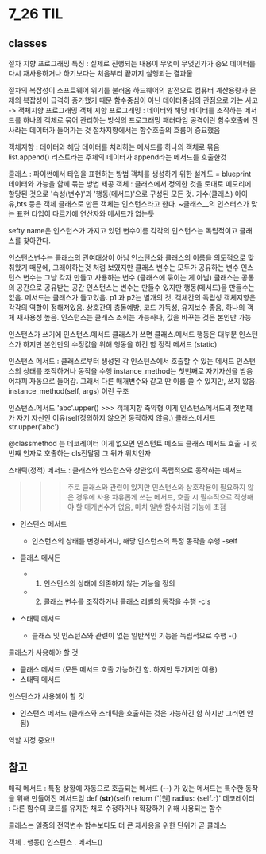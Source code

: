 # 7_26 TIL
## classes
절차 지향 프로그래밍 특징 : 실제로 진행되는 내용이 무엇이 무엇인가가 중요
데이터를 다시 재사용하거나 하기보다는 처음부터 끝까지 실행되는 결과물 

절차의 복잡성이 소프트웨어 위기를 불러옴
하드웨어의 발전으로 컴퓨터 계산용량과 문제의 복잡성이 급격히 증가했기 때문
함수중심이 아닌 데이터중심의 관점으로 가는 사고 -> 객체지향 프로그래밍
객체 지향 프로그래밍 : 데이터와 해당 데이터를 조작하는 메서드를 하나의 객체로 묶어 관리하는 방식의 프로그래밍 패러다임
공격이란 함수호출에 전사라는 데이터가 들어가는 것
절차지향에서는 함수호출의 흐름이 중요했음

객체지향 : 데이터와 해당 데이터를 처리하는 메서드를 하나의 객체로 묶음
list.append()
리스트라는 주체의 데이터가 append라는 메서드를 호출한것

클래스 : 파이썬에서 타입을 표현하는 방법
객체를 생성하기 위한 설계도 = blueprint
데이터와 가능을 함께 묶는 방법 제공
객체 : 클래스에서 정의한 것을 토대로 메모리에 할당된 것으로 '속성(변수)'과 '행동(메서드)'으로 구성된 모든 것. 가수(클래스) 아이유,bts 등은 객체
클래스로 만든 객체는 인스턴스라고 한다.   ~클래스__의 인스터스가 맞는 표현
타입이 다르기에 연산자와 메서드가 없는듯

sefty name은 인스턴스가 가지고 있던 변수이름
각각의 인스턴스는 독립적이고 클래스를 찾아간다.

인스턴스변수는 클래스의 관여대상이 아님
인스턴스와 클래스의 이름을 의도적으로 맞춰왔기 때문에, 그래야하는것 처럼 보였지만
클래스 변수는 모두가 공유하는 변수
인스턴스 변수는 그냥 각자 만들고 사용하는 변수 (클래스에 묶이는 게 아님) 
클래스는 공통의 공간으로 공유받는 공간
인스턴스는 변수는 만들수 있지만 행동(메서드)을 만들수는 없음.
메서드는 클래스가 들고있음. 
p1 과 p2는 별개의 것. 객체간의 독립성
객체지향은 각각의 역할이 정해져있음. 상호간의 충돌예방, 코드 가독성, 유지보수 좋음, 하나의 객체 재사용성 높음.
인스턴스는 클래스 조회는 가능하나, 값을 바꾸는 것은 본인만 가능

인스턴스가 쓰기에 인스턴스.메서드 
클래스가 쓰면 클래스.메서드 행동은 대부분 인스턴스가 하지만 본인만의 수정값을 위해 행동을 하긴 함
정적 메서드 (static)

인스턴스 메서드 : 클래스로부터 생성된 각 인스턴스에서 호출할 수 있는 메서드
인스턴스의 상태를 조작하거나 동작을 수행
instance_method는 첫번째로 자기자신을 받음 어차피 자동으로 들어감. 그래서 다른 매개변수와 같고 딴 이름 쓸 수 있지만, 쓰지 않음. instance_method(self, args) 이런 구조

인스턴스.메서드
'abc'.upper()  >>> 객체지향 축약형 이게 인스턴스메서드의 첫번쨰가 자기 자신인 이유(self정의하지 않으면 동작하지 않음.) 
클래스.메서드
str.upper('abc')

@classmethod 는 데코레이터 이게 없으면 인스턴트 메소드
클래스 메서드 호출 시 첫번쨰 인자로 호출하는 cls전달됨 그 뒤가 위치인자

스태틱(정적) 메서드 : 클래스와 인스턴스와 상관없이 독립적으로 동작하는 메서드
>>> 주로 클래스와 관련이 있지만 인스턴스와 상호작용이 필요하지 않은 경우에 사용
자유롭게 쓰는 메서드, 호출 시 필수적으로 작성해야 할 매개변수가 없음, 마치 일반 함수처럼 기능에 초점

- 인스턴스 메서드
  - 인스턴스의 상태를 변경하거나, 해당 인스턴스의 특정 동작을 수행 -self

- 클래스 메서든
  - 1. 인스턴스의 상태에 의존하지 않는 기능을 정의
  - 2. 클래스 변수를 조작하거나 클래스 레벨의 동작을 수행 -cls

- 스태틱 메서드
   - 클래스 및 인스턴스와 관련이 없는 일반적인 기능을 독립적으로 수행 -()

클래스가 사용해야 할 것
- 클래스 메서드 (모든 메서드 호출 가능하긴 함. 하지만 두가지만 이용)
- 스태틱 메서드   

인스턴스가 사용해야 할 것
 - 인스턴스 메서드 (클래스와 스태틱을 호출하는 것은 가능하긴 함 하지만 그러면 안됨)

역할 지정 중요!!

## 참고
매직 메서드 : 특정 상황에 자동으로 호출되는 메서드
(--) 가 있는 메서드는 특수한 동작을 위해 만들어진 메서드임 
def (__str__)(self)
    return f'[원] radius: {self.r}'
데코레이터 : 다른 함수의 코드를 유지한 채로 수정하거나 확장하기 위해 사용되는 함수

클래스는 일종의 전역변수
함수보다도 더 큰 재사용을 위한 단위가 곧 클래스

객체 . 행동()   인스턴스 . 메서드()



